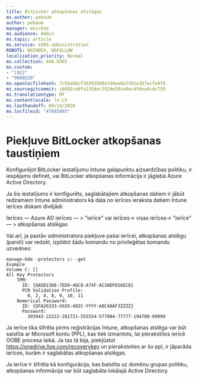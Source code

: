 ```yaml
---
title: BitLocker atkopšanas atslēgas
ms.author: pebaum
author: pebaum
manager: mnirkhe
ms.audience: Admin
ms.topic: article
ms.service: o365-administration
ROBOTS: NOINDEX, NOFOLLOW
localization_priority: Normal
ms.collection: Adm_O365
ms.custom:
- "1922"
- "9000220"
ms.openlocfilehash: 7c56e68cf303939d8e7d4ee0a7301e367ecfe9f9
ms.sourcegitcommit: c6692ce0fa1358ec3529e59ca0ecdfdea4cdc759
ms.translationtype: MT
ms.contentlocale: lv-LV
ms.lasthandoff: 09/14/2020
ms.locfileid: "47685893"
---
```

# <a name="accessing-bitlocker-recovery-keys"></a>Piekļuve BitLocker atkopšanas taustiņiem

Konfigurējot BitLocker iestatījumu Intune galapunktu aizsardzības politiku, ir iespējams definēt, vai BitLocker atkopšanas informācija ir jāglabā Azure Active Directory.

Ja šis iestatījums ir konfigurēts, saglabātajiem atkopšanas datiem ir jābūt redzamiem Intune administrators kā daļa no ierīces ieraksta datiem Intune ierīces diskam divējādi:

Ierīces — Azure AD ierīces — > "ierīce" vai ierīces-> visas ierīces-> "ierīce" — > atkopšanas atslēgas

Vai arī, ja pastāv administratora piekļuve pašai ierīcei, atkopšanas atslēgu (paroli) var redzēt, izpildot šādu komandu no privileģētas komandu uzvednes:

```
manage-bde -protectors c: -get
Example
Volume C: []
All Key Protectors
    TPM:
      ID: {8A5D13D6-7ED9-46C8-A74F-AC3ADF016EC8}
      PCR Validation Profile:
        0, 2, 4, 8, 9, 10, 11
    Numerical Password:
      ID: {DFA26333-XXXX-402C-YYYY-A8C40AF3ZZZZ}
      Password:
        393943-22222-281721-555554-577984-77777-194700-99999
```
Ja ierīce tika šifrēta pirms reģistrācijas Intune, atkopšanas atslēga var būt saistīta ar Microsoft kontu (PPL), kas tiek izmantots, lai pierakstītos ierīcē OOBE procesa laikā. Ja tas tā bija, piekļūstot  https://onedrive.live.com/recoverykey un pierakstoties ar šo ppl, ir jāparāda ierīces, kurām ir saglabātas atkopšanas atslēgas.
 
Ja ierīce ir šifrēta kā konfigurācija, kas balstīta uz domēnu grupas politiku, atkopšanas informācija var būt saglabāta lokālajā Active Directory.
 

